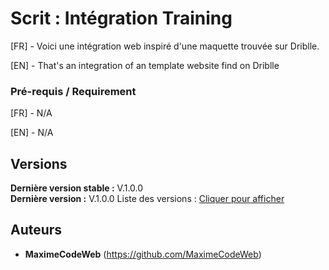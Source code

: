 # Scrit : Intégration Training

[FR] - Voici une intégration web inspiré d'une maquette trouvée sur Driblle.

[EN] - That's an integration of an template website find on Driblle



### Pré-requis / Requirement

[FR] - N/A

[EN] - N/A


## Versions
**Dernière version stable :** V.1.0.0
<br>
**Dernière version :** V.1.0.0
Liste des versions : [Cliquer pour afficher](https://github.com/MaximeCodeWeb/.git)

## Auteurs
* **MaximeCodeWeb** (https://github.com/MaximeCodeWeb)


